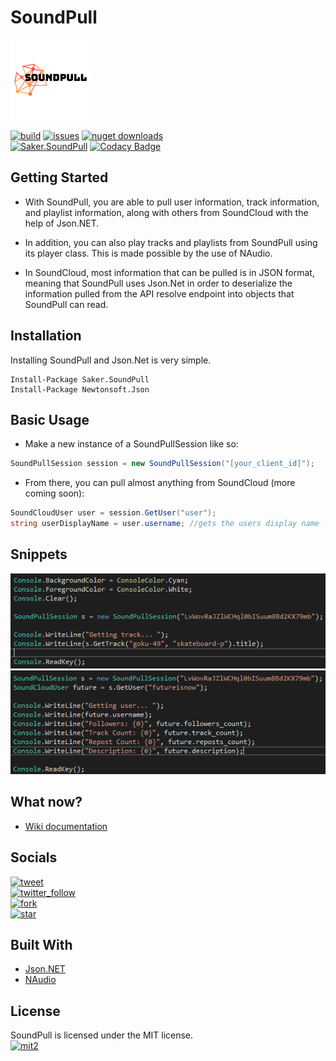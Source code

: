 # SoundPull
<img src="logo.png" width="128" height="128"/>

[![build](https://img.shields.io/appveyor/ci/sakertooth/soundpull.svg)](https://ci.appveyor.com/project/sakertooth/soundpull)
[![issues](https://img.shields.io/github/issues/sakertooth/soundpull.svg)](https://github.com/sakertooth/SoundPull/issues)
[![nuget downloads](https://img.shields.io/nuget/dt/Saker.SoundPull.svg)](https://www.nuget.org/packages/Saker.SoundPull/)
\
[![Saker.SoundPull](https://img.shields.io/nuget/v/Saker.SoundPull.svg)](https://www.nuget.org/packages/Saker.SoundPull/)
[![Codacy Badge](https://api.codacy.com/project/badge/Grade/2116a4e0e7544663bb8c397fa2505d37)](https://www.codacy.com/app/sakertooth/SoundPull?utm_source=github.com&amp;utm_medium=referral&amp;utm_content=sakertooth/SoundPull&amp;utm_campaign=Badge_Grade)

## Getting Started
* With SoundPull, you are able to pull user information, track information, and playlist information, along with others from SoundCloud with the help of Json.NET.

* In addition, you can also play tracks and playlists from SoundPull using its player class. This is made possible by the use of NAudio.

* In SoundCloud, most information that can be pulled is in JSON format, meaning that SoundPull uses Json.Net in order to deserialize the information pulled from the API resolve endpoint into objects that SoundPull can read. 

## Installation

Installing SoundPull and Json.Net is very simple.

```
Install-Package Saker.SoundPull
Install-Package Newtonsoft.Json
```

## Basic Usage

* Make a new instance of a SoundPullSession like so:
```c#
SoundPullSession session = new SoundPullSession("[your_client_id]");
```

* From there, you can pull almost anything from SoundCloud (more coming soon):
```c#
SoundCloudUser user = session.GetUser("user");
string userDisplayName = user.username; //gets the users display name
```

## Snippets
![tracksnippet](https://github.com/sakertooth/SoundPull/blob/master/snippets/SoundPull/tracksnippet.PNG)
![usersnippet](https://github.com/sakertooth/SoundPull/blob/master/snippets/SoundPull/usersnippet.PNG)

## What now?
* [Wiki documentation](https://github.com/sakertooth/SoundPull/wiki/1.-Getting-Started)

## Socials
[![tweet](https://img.shields.io/twitter/url/https/sakertooth.svg?style=social)](https://twitter.com/intent/tweet?via=SakerTooth)
\
[![twitter_follow](https://img.shields.io/twitter/follow/sakertooth.svg?style=social)](https://twitter.com/intent/follow?screen_name=SakerTooth)
\
[![fork](https://img.shields.io/github/forks/sakertooth/SoundPull.svg?style=social)](https://github.com/sakertooth/SoundPull/fork)
\
[![star](https://img.shields.io/github/stars/sakertooth/SoundPull.svg?style=social)](https://github.com/sakertooth/SoundPull)

## Built With
* [Json.NET](https://github.com/JamesNK/Newtonsoft.Json)
* [NAudio](https://github.com/naudio/NAudio)

## License
SoundPull is licensed under the MIT license.
\
[![mit2](https://img.shields.io/github/license/sakertooth/SoundPull.svg)](https://github.com/sakertooth/SoundPull/blob/master/LICENSE)
